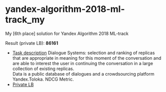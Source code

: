 # yandex-algorithm-2018-ml-track_my
My [6th place] solution for Yandex Algorithm 2018 ML-track

Result (private LB): **86161**

- [Task description](https://contest.yandex.ru/algorithm2018/contest/7914/problems/)
  Dialogue Systems: selection and ranking of replicas that are appropriate in meaning for this moment of the conversation and are able to interest the user in continuing the conversation in a large collection of existing replicas.  
  Data is a public database of dialogues and a crowdsourcing platform Yandex.Toloka.
  NDCG Metric. 
- [Private LB](https://contest.yandex.ru/algorithm2018/contest/7914/standings/)
